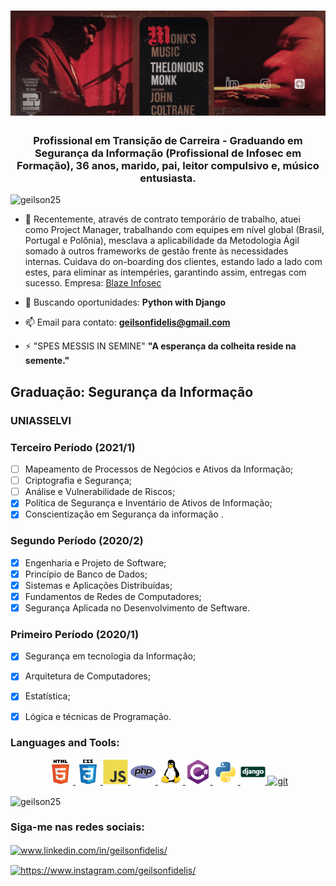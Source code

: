 <h1 align="center">
 <img src="gf.gif" />
</h1>

<h3 align="center">Profissional em Transição de Carreira - Graduando em Segurança da Informação (Profissional de Infosec em Formação), 36 anos, marido, pai, leitor compulsivo e, músico entusiasta.</h3>

<p align="left"> <img src="https://komarev.com/ghpvc/?username=geilson25&label=Profile%20views&color=0e75b6&style=flat" alt="geilson25" /> </p>

- 🔭 Recentemente, através de contrato temporário de trabalho, atuei como Project Manager, trabalhando com equipes em nível global (Brasil, Portugal e Polônia), mesclava a aplicabilidade da Metodologia Ágil somado à outros frameworks de gestão frente às necessidades internas. Cuidava do on-boarding dos clientes, estando lado a lado com estes, para eliminar as intempéries, garantindo assim, entregas com sucesso. Empresa: [Blaze Infosec](https://www.blazeinfosec.com/)

- 💬 Buscando oportunidades: **Python with Django**

- 📫 Email para contato: **geilsonfidelis@gmail.com**

- ⚡ "SPES MESSIS IN SEMINE" **"A esperança da colheita reside na semente."**

<h2 align="left"> Graduação: Segurança da Informação</h2>
<h3 align="left">UNIASSELVI</h3>

### Terceiro Período (2021/1)
- [ ] Mapeamento de Processos de Negócios e Ativos da Informação;
- [ ] Criptografia e Segurança;
- [ ] Análise e Vulnerabilidade de Riscos;
- [x] Política de Segurança e Inventário de Ativos de Informação; 
- [x] Conscientização em Segurança da informação .

### Segundo Período (2020/2)
- [x] Engenharia e Projeto de Software;
- [x] Princípio de Banco de Dados;
- [x] Sistemas e Aplicações Distribuídas;
- [x] Fundamentos de Redes de Computadores; 
- [x] Segurança Aplicada no Desenvolvimento de Seftware.

### Primeiro Período (2020/1)
- [x] Segurança em tecnologia da Informação;
- [x] Arquitetura de Computadores;
- [x] Estatística; 
- [x] Lógica e técnicas de Programação.
 

<h3 align="left">Languages and Tools:</h3>
 <p align="center">
  <a href="https://www.w3.org/html/" target="_blank"> <img src="https://raw.githubusercontent.com/devicons/devicon/master/icons/html5/html5-original-wordmark.svg" alt="html5" width="40" height="40"/> </a>
  <a href="https://www.w3schools.com/css/" target="_blank"> <img src="https://raw.githubusercontent.com/devicons/devicon/master/icons/css3/css3-original-wordmark.svg" alt="css3" width="40" height="40"/> </a>
  <a href="https://developer.mozilla.org/en-US/docs/Web/JavaScript" target="_blank"> <img src="https://raw.githubusercontent.com/devicons/devicon/master/icons/javascript/javascript-original.svg" alt="javascript" width="40" height="40"/> </a>
  <a href="https://www.php.net" target="_blank"> <img src="https://raw.githubusercontent.com/devicons/devicon/master/icons/php/php-original.svg" alt="php" width="40" height="40"/> </a>
  <a href="https://www.linux.org/" target="_blank"> <img src="https://raw.githubusercontent.com/devicons/devicon/master/icons/linux/linux-original.svg" alt="linux" width="40" height="40"/> </a> 
  <a href="https://www.w3schools.com/cs/" target="_blank"> <img src="https://raw.githubusercontent.com/devicons/devicon/master/icons/csharp/csharp-original.svg" alt="csharp" width="40" height="40"/> </a>
  <a href="https://www.python.org" target="_blank"> <img src="https://raw.githubusercontent.com/devicons/devicon/master/icons/python/python-original.svg" alt="python" width="40" height="40"/> </a>
  <a href="https://www.djangoproject.com/" target="_blank"> <img src="https://raw.githubusercontent.com/devicons/devicon/master/icons/django/django-original.svg" alt="django" width="40" height="40"/> </a> 
  <a href="https://git-scm.com/" target="_blank"> <img src="https://www.vectorlogo.zone/logos/git-scm/git-scm-icon.svg" alt="git" width="40" height="40"/> </a> 
 </p>


<p><img align="center" src="https://github-readme-stats.vercel.app/api/top-langs?username=geilson25&show_icons=true&locale=en&layout=compact" alt="geilson25" /></p>


<h3 align="left">Siga-me nas redes sociais:</h3>
<p align="left">
<a href="https://linkedin.com/in/www.linkedin.com/in/geilsonfidelis/" target="blank"><img align="center" src="https://encrypted-tbn0.gstatic.com/images?q=tbn:ANd9GcTohTRDR4xjkCDIrvoWUaFxAEOiTkshCId87g&usqp=CAU" alt="www.linkedin.com/in/geilsonfidelis/" height="30" width="40" /></a>

<a href="https://instagram.com/https://www.instagram.com/geilsonfidelis/" target="blank"><img align="center" src="https://play-lh.googleusercontent.com/9ASiwrVdio0I2i2Sd1UzRczyL81piJoKfKKBoC8PUm2q6565NMQwUJCuNGwH-enhm00" alt="https://www.instagram.com/geilsonfidelis/" height="30" width="40" /></a>
</p>
